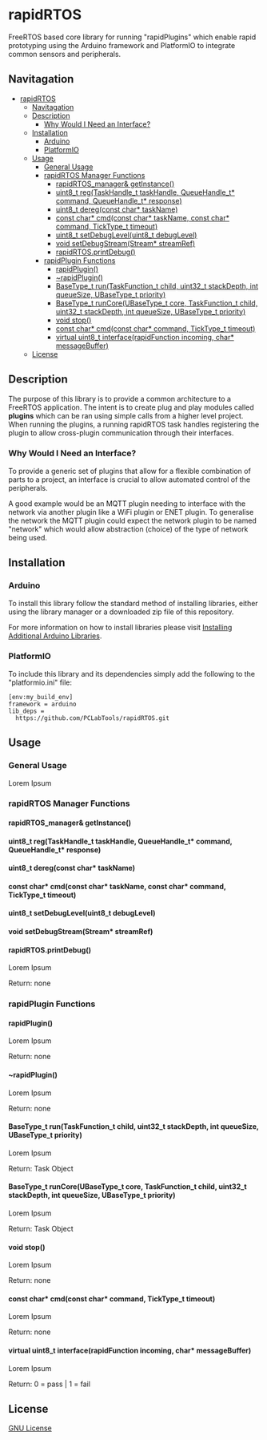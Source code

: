 # rapidRTOS

FreeRTOS based core library for running "rapidPlugins" which enable rapid prototyping using the Arduino framework and PlatformIO to integrate common sensors and peripherals.

## Navitagation

- [rapidRTOS](#rapidrtos)
  - [Navitagation](#navitagation)
  - [Description](#description)
    - [Why Would I Need an Interface?](#why-would-i-need-an-interface)
  - [Installation](#installation)
    - [Arduino](#arduino)
    - [PlatformIO](#platformio)
  - [Usage](#usage)
    - [General Usage](#general-usage)
    - [rapidRTOS Manager Functions](#rapidrtos-manager-functions)
      - [rapidRTOS\_manager\& getInstance()](#rapidrtos_manager-getinstance)
      - [uint8\_t reg(TaskHandle\_t taskHandle, QueueHandle\_t\* command, QueueHandle\_t\* response)](#uint8_t-regtaskhandle_t-taskhandle-queuehandle_t-command-queuehandle_t-response)
      - [uint8\_t dereg(const char\* taskName)](#uint8_t-deregconst-char-taskname)
      - [const char\* cmd(const char\* taskName, const char\* command, TickType\_t timeout)](#const-char-cmdconst-char-taskname-const-char-command-ticktype_t-timeout)
      - [uint8\_t setDebugLevel(uint8\_t debugLevel)](#uint8_t-setdebugleveluint8_t-debuglevel)
      - [void setDebugStream(Stream\* streamRef)](#void-setdebugstreamstream-streamref)
      - [rapidRTOS.printDebug()](#rapidrtosprintdebug)
    - [rapidPlugin Functions](#rapidplugin-functions)
      - [rapidPlugin()](#rapidplugin)
      - [~rapidPlugin()](#rapidplugin-1)
      - [BaseType\_t run(TaskFunction\_t child, uint32\_t stackDepth, int queueSize, UBaseType\_t priority)](#basetype_t-runtaskfunction_t-child-uint32_t-stackdepth-int-queuesize-ubasetype_t-priority)
      - [BaseType\_t runCore(UBaseType\_t core, TaskFunction\_t child, uint32\_t stackDepth, int queueSize, UBaseType\_t priority)](#basetype_t-runcoreubasetype_t-core-taskfunction_t-child-uint32_t-stackdepth-int-queuesize-ubasetype_t-priority)
      - [void stop()](#void-stop)
      - [const char\* cmd(const char\* command, TickType\_t timeout)](#const-char-cmdconst-char-command-ticktype_t-timeout)
      - [virtual uint8\_t interface(rapidFunction incoming, char\* messageBuffer)](#virtual-uint8_t-interfacerapidfunction-incoming-char-messagebuffer)
  - [License](#license)

## Description

The purpose of this library is to provide a common architecture to a FreeRTOS application. The intent is to create plug and play modules called **plugins** which can be ran using simple calls from a higher level project. When running the plugins, a running rapidRTOS task handles registering the plugin to allow cross-plugin communication through their interfaces. 

### Why Would I Need an Interface?

To provide a generic set of plugins that allow for a flexible combination of parts to a project, an interface is crucial to allow automated control of the peripherals.

A good example would be an MQTT plugin needing to interface with the network via another plugin like a WiFi plugin or ENET plugin. To generalise the network the MQTT plugin could expect the network plugin to be named "network" which would allow abstraction (choice) of the type of network being used.

## Installation

### Arduino

To install this library follow the standard method of installing libraries, either using the library manager or a downloaded zip file of this repository.

For more information on how to install libraries please visit [Installing Additional Arduino Libraries](https://www.arduino.cc/en/guide/libraries "arduino.cc").

### PlatformIO

To include this library and its dependencies simply add the following to the "platformio.ini" file:
```
[env:my_build_env]
framework = arduino
lib_deps = 
  https://github.com/PCLabTools/rapidRTOS.git
```

## Usage

### General Usage

Lorem Ipsum

### rapidRTOS Manager Functions

#### rapidRTOS_manager& getInstance()

#### uint8_t reg(TaskHandle_t taskHandle, QueueHandle_t* command, QueueHandle_t* response)

#### uint8_t dereg(const char* taskName)

#### const char* cmd(const char* taskName, const char* command, TickType_t timeout)

#### uint8_t setDebugLevel(uint8_t debugLevel)

#### void setDebugStream(Stream* streamRef)

#### rapidRTOS.printDebug()

Lorem Ipsum

Return: none

### rapidPlugin Functions

#### rapidPlugin()

Lorem Ipsum

Return: none

#### ~rapidPlugin()

Lorem Ipsum

Return: none

#### BaseType_t run(TaskFunction_t child, uint32_t stackDepth, int queueSize, UBaseType_t priority)

Lorem Ipsum

Return: Task Object

#### BaseType_t runCore(UBaseType_t core, TaskFunction_t child, uint32_t stackDepth, int queueSize, UBaseType_t priority)

Lorem Ipsum

Return: Task Object

#### void stop()

Lorem Ipsum

Return: none

#### const char* cmd(const char* command, TickType_t timeout)

Lorem Ipsum

Return: none

#### virtual uint8_t interface(rapidFunction incoming, char* messageBuffer)

Lorem Ipsum

Return: 0 = pass | 1 = fail

## License

[GNU License](https://github.com/PCLabTools/rapidRTOS/blob/main/LICENSE)
